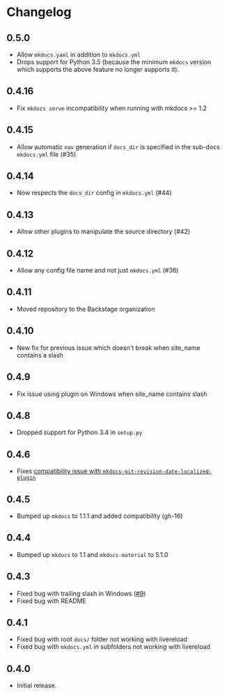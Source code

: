 # Changelog

## 0.5.0

- Allow `mkdocs.yaml` in addition to `mkdocs.yml`
- Drops support for Python 3.5 (because the minimum `mkdocs` version which
  supports the above feature no longer supports it).

## 0.4.16

- Fix `mkdocs serve` incompatibility when running with mkdocs >= 1.2

## 0.4.15

- Allow automatic `nav` generation if `docs_dir` is specified in the sub-docs `mkdocs.yml` file (#35)

## 0.4.14

- Now respects the `docs_dir` config in `mkdocs.yml` (#44)

## 0.4.13

- Allow other plugins to manipulate the source directory (#42)

## 0.4.12

- Allow any config file name and not just `mkdocs.yml` (#36)

## 0.4.11

- Moved repository to the Backstage organization

## 0.4.10

- New fix for previous issue which doesn't break when site_name contains a slash

## 0.4.9

- Fix issue using plugin on Windows when site_name contains slash

## 0.4.8

- Dropped support for Python 3.4 in `setup.py`

## 0.4.6

- Fixes [compatibility issue with `mkdocs-git-revision-date-localized-plugin`](https://github.com/backstage/mkdocs-monorepo-plugin/issues/12)

## 0.4.5

- Bumped up `mkdocs` to 1.1.1 and added compatibility (gh-16)

## 0.4.4

- Bumped up `mkdocs` to 1.1 and `mkdocs-material` to 5.1.0

## 0.4.3

- Fixed bug with trailing slash in Windows ([#9](https://github.com/backstage/mkdocs-monorepo-plugin/pull/9))
- Fixed bug with README

## 0.4.1

- Fixed bug with root `docs/` folder not working with livereload
- Fixed bug with `mkdocs.yml` in subfolders not working with livereload

## 0.4.0

- Initial release.
